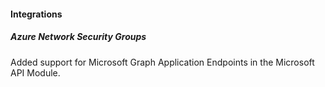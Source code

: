 
#### Integrations

##### Azure Network Security Groups

Added support for Microsoft Graph Application Endpoints in the Microsoft API Module.